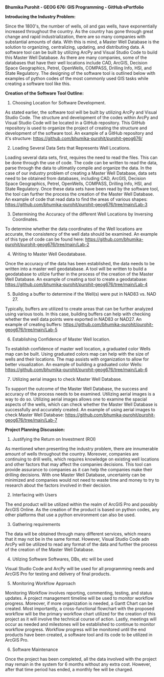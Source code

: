 **Bhumika Purohit - GEOG 676: GIS Programming - GitHub ePortfolio**



**Introducing the Industry Problem:**



Since the 1800's, the number of wells, oil and gas wells, have exponentially increased throughout the country. As the country has gone through great change and rapid industrialization, there are so many companies with substantial amounts of data. With this is mind, a Master Well Database is the solution to organizing, centralizing, updating, and distributing data. A software tool can be built by utilizing ArcPy and Visual Studio Code to build this Master Well Database. As there are many companies, some of the databases that have their well locations include CAD, ArcGIS, Decision Space Geographics, Petrel, OpenWells, COMPASS, Drilling Info, HSI, and State Regulatory. The designing of the software tool is outlined below with examples of python codes of the most commonly used GIS tasks while creating a software tool like this.






**Creation of the Software Tool Outline:**



1. Choosing Location for Software Development.



As stated earlier, the software tool will be built by utilizing ArcPy and Visual Studio Code. The structure and development of the codes within ArcPy and Visual Studio Code will be located in a GitHub repository. This GitHub repository is used to organize the project of creating the structure and development of the software tool. An example of a GitHub repository and it's structure: https://github.com/bhumika-purohit/purohit-geog676/






2. Loading Several Data Sets that Represents Well Locations.



Loading several data sets, first, requires the need to read the files. This can be done through the use of code. The code can be written to read the data, parse through the data to ultimatily compile and organize the data. In the case of our industry problem of creating a Master Well Database, data sets need to be obtained from databases, including CAD, ArcGIS, Decision Space Geographics, Petrel, OpenWells, COMPASS, Drilling Info, HSI, and State Regulatory. Once these data sets have been read by the software tool, the tool can further the process the creation of the Master Well Database. An example of code that read data to find the areas of various shapes: https://github.com/bhumika-purohit/purohit-geog676/tree/main/Lab-3






3. Determining the Accuracy of the different Well Locations by Inversing Coordinates.



To determine whether the data coordinates of the Well locations are accurate, the consistency of the well data should be examined. An example of this type of code can be found here: https://github.com/bhumika-purohit/purohit-geog676/tree/main/Lab-2






4. Writing to Master Well Geodatabase.



Once the accuracy of the data has been established, the data needs to be written into a master well geodatabase. A tool will be written to build a geodatabase to utilzie further in the process of the creation of the Master Well Database. An example of creating a tool to create a geodatabase: https://github.com/bhumika-purohit/purohit-geog676/tree/main/Lab-4






5. Building a buffer to determine if the Well(s) were put in NAD83 vs. NAD 27.



Typically, buffers are utilized to create areas that can be further analyzed using various tools. In this case, building buffers can help with checking whether the well data points were exported in NAD83 or NAD27. An example of creating buffers: https://github.com/bhumika-purohit/purohit-geog676/tree/main/Lab-5






6. Establishing Confidence of Master Well location.



To establish confidence of master well location, a graduated color Wells map can be built. Using graduated colors map can help with the size of wells and their locations. The map assists with organization to allow for better visualization. An example of building a graduated color Wells: https://github.com/bhumika-purohit/purohit-geog676/tree/main/Lab-6






7. Utilizing aerial images to check Master Well Database.



To support the outcome of the Master Well Database, the success and accuracy of the process needs to be examined. Utilizing aerial images is a way to do so. Utilizing aerial images allows one to examine the spacial aspects of the wells, which can check whether the Master Well Database is successfully and accurately created. An example of using aerial images to check Master Well Database: https://github.com/bhumika-purohit/purohit-geog676/tree/main/Lab-7





**Project Planning Discussion:**






1. Justifying the Return on Investment (ROI)



As mentioned when presenting the industry problem, there are innumerable amount of wells throughout the country. Moreover, companies are continuing to drill wells, which requires knowledge on existing well locations and other factors that may affect the companies decisions. This tool can provide assurance to companies as it can help the companies make their drilling decisions. With one Master Well Database, uncertainty can be minimized and companies would not need to waste time and money to try to research about the factors involved in their decision.






2. Interfacing with Users



The end product will be utilized within the realm of ArcGIS Pro and possibly ArcGIS Online. As the creation of the product is based on python codes, any other platforms that use a python environment can also be used.






3. Gathering requirements



The data will be obtained through many different services, which means that it may not be in the same format. However, Visual Studio Code adn ArcPy will be utilized to read any format of the data and further the process of the creation of the Master Well Database.






4. Utilzing Software Softwares, DBs, etc will be used



Visual Studio Code and ArcPy will be used for all programming needs and ArcGIS Pro for testing and delivery of final products.






5. Monitoring Workflow Approach 



Monitoring Workflow involves reporting, commenting, testing, and status updates. A project management timeline will be used to monitor workflow progress. Moreover, if more organization is needed, a Gantt Chart can be created. Most importantly, a cross-functional flowchart with the proposed workflow will be the primary workflow chart utilized for the creation of this project as it will involve the technical course of action. Lastly, meetings will occur as needed and milestones will be established to continue to monitor workflow progress. Workflow progress will be monitored until the end products have been created, a software tool and its code to be utilized in ArcGIS Pro.






6. Software Maintenance



Once the project has been completed, all the data involved with the project may remain in the system for 6 months without any extra cost. However, after that time period has ended, a monthly fee will be charged. 
